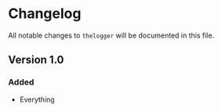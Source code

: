 # Changelog

All notable changes to `thelogger` will be documented in this file.

## Version 1.0

### Added
- Everything

